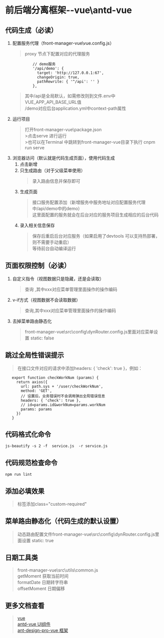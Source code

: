 # 前后端分离框架--vue\antd-vue 
## 代码生成（必读） 
1. 配置服务代理（front-manager-vue\vue.config.js）
    >proxy 节点下配置对应的代理服务  
    ````
             // demo服务
             '/api/demo': {
               target: 'http://127.0.0.1:67',
               changeOrigin: true,
               pathRewrite: { '^/api': '' }
             },
    ````
   >其中/api是全局默认，如需修改则到文件.env中VUE_APP_API_BASE_URL值  
/demo对应后台application.yml中context-path属性  
2. 运行项目
    >打开front-manager-vue\package.json  
           >点击serve 进行运行  
           >也可以在Terminal 中跳转到front-manager-vue目录下执行 cnpm run serve  
3. 浏览器访问（默认就是代码生成页面），使用代码生成
    1. 点击新增
    2. 只生成路由（对于父级菜单使用） 
        > 录入路由信息并保存即可
    3. 生成页面
        > 接口服务配置添加（新增服务中服务地址对应配置服务代理中/api/demo中的demo）  
        这里面配置的服务就会在后台对应的服务项目生成相应的后台代码
    4. 录入相关信息保存
        > 保存后重启后台对应服务（如果启用了devtools 可以支持热部署，则不需要手动重启）  
        等待前台自动编译运行
## 页面权限控制（必读）
1. 自定义指令（视图数据只是隐藏，还是会读取）
    > <a-button v-authorize:xxx >查询</a-button> ,其中xxx对应菜单管理里面操作的操作编码
2. v-if方式（视图数据不会读取数据）
    ><a-button v-if="$authorize('xxx')" >查询</a-button>,其中xxx对应菜单管理里面操作的操作编码
3. 去掉菜单路由静态化
    >front-manager-vue\src\config\dynRouter.config.js里面对应菜单设置 static: false
## 跳过全局性错误提示   
> 在接口文件对应的请求中添加headers: { 'check': true }，例如：
```
   export function checkWorkNum (params) {
     return axios({
       url: path.sys + '/user/checkWorkNum',
       method: 'GET',
       // 设置后，业务错误时不会调用弹出全局错误信息
       headers: { 'check': true },
       // id=params.id&workNum=params.workNum
       params: params
     })
   }
```
## 代码格式化命令  
  ```js-beautify -s 2 -f  service.js  -r service.js```
## 代码规范检查命令  
   ```npm run lint```
## 添加必填效果
> 标签添加class="custom-required"  
## 菜单路由静态化（代码生成的默认设置）
> 动态路由配置文件front-manager-vue\src\config\dynRouter.config.js里面设置 static: true
## 日期工具类
> front-manager-vue\src\utils\common.js  
> getMoment 获取当前时间  
> formatDate 日期转字符串  
> offsetMoment 日期偏移  
## 更多文档查看   
> [vue](https://cn.vuejs.org/v2/guide/components.html)  
> [antd-vue UI组件](https://vue.ant.design/)  
> [ant-design-pro-vue 框架](https://github.com/sendya/ant-design-pro-vue)
